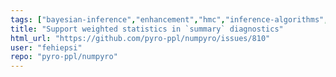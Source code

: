 ```yaml
---
tags: ["bayesian-inference","enhancement","hmc","inference-algorithms","jax","mcmc","numpy","probabilistic-programming","pyro"]
title: "Support weighted statistics in `summary` diagnostics"
html_url: "https://github.com/pyro-ppl/numpyro/issues/810"
user: "fehiepsi"
repo: "pyro-ppl/numpyro"
---
```


